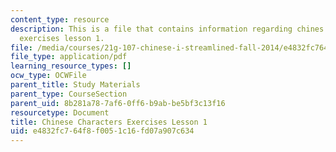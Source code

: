 ```yaml
---
content_type: resource
description: This is a file that contains information regarding chines characters
  exercises lesson 1.
file: /media/courses/21g-107-chinese-i-streamlined-fall-2014/e4832fc764f8f0051c16fd07a907c634_MIT21G_107F14_L1_mia.pdf
file_type: application/pdf
learning_resource_types: []
ocw_type: OCWFile
parent_title: Study Materials
parent_type: CourseSection
parent_uid: 8b281a78-7af6-0ff6-b9ab-be5bf3c13f16
resourcetype: Document
title: Chinese Characters Exercises Lesson 1
uid: e4832fc7-64f8-f005-1c16-fd07a907c634
---
```

